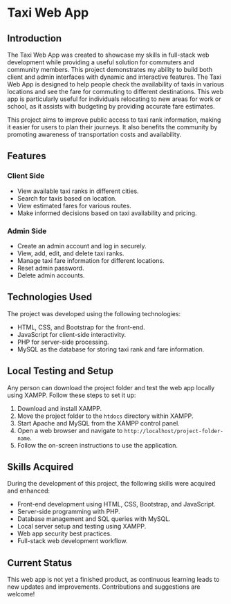 # Taxi Web App

## Introduction
The Taxi Web App was created to showcase my skills in full-stack web development while providing a useful solution for commuters and community members. This project demonstrates my ability to build both client and admin interfaces with dynamic and interactive features.
The Taxi Web App is designed to help people check the availability of taxis in various locations and see the fare for commuting to different destinations. This web app is particularly useful for individuals relocating to new areas for work or school, as it assists with budgeting by providing accurate fare estimates.

This project aims to improve public access to taxi rank information, making it easier for users to plan their journeys. It also benefits the community by promoting awareness of transportation costs and availability.

## Features

### Client Side
- View available taxi ranks in different cities.
- Search for taxis based on location.
- View estimated fares for various routes.
- Make informed decisions based on taxi availability and pricing.

### Admin Side
- Create an admin account and log in securely.
- View, add, edit, and delete taxi ranks.
- Manage taxi fare information for different locations.
- Reset admin password.
- Delete admin accounts.

## Technologies Used
The project was developed using the following technologies:
- HTML, CSS, and Bootstrap for the front-end.
- JavaScript for client-side interactivity.
- PHP for server-side processing.
- MySQL as the database for storing taxi rank and fare information.

## Local Testing and Setup
Any person can download the project folder and test the web app locally using XAMPP. Follow these steps to set it up:
1. Download and install XAMPP.
2. Move the project folder to the `htdocs` directory within XAMPP.
3. Start Apache and MySQL from the XAMPP control panel.
4. Open a web browser and navigate to `http://localhost/project-folder-name`.
5. Follow the on-screen instructions to use the application.

## Skills Acquired
During the development of this project, the following skills were acquired and enhanced:
- Front-end development using HTML, CSS, Bootstrap, and JavaScript.
- Server-side programming with PHP.
- Database management and SQL queries with MySQL.
- Local server setup and testing using XAMPP.
- Web app security best practices.
- Full-stack web development workflow.

## Current Status
This web app is not yet a finished product, as continuous learning leads to new updates and improvements. Contributions and suggestions are welcome!


